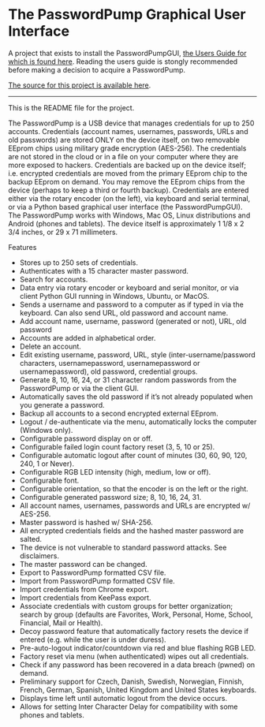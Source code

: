 # The PasswordPump Graphical User Interface

A project that exists to install the PasswordPumpGUI, [the Users Guide for which is found here][Users Guide].  Reading the users guide is stongly recommended before making a decision to acquire a PasswordPump.

[The source for this project is available here][src].

----

This is the README file for the project.

The PasswordPump is a USB device that manages credentials for up to 250 accounts.  Credentials (account names, usernames, passwords, URLs and old passwords) are stored ONLY on the device itself, on two removable EEprom chips using military grade encryption (AES-256).  The credentials are not stored in the cloud or in a file on your computer where they are more exposed to hackers.  Credentials are backed up on the device itself; i.e. encrypted credentials are moved from the primary EEprom chip to the backup EEprom on demand.  You may remove the EEprom chips from the device (perhaps to keep a third or fourth backup).  Credentials are entered either via the rotary encoder (on the left), via keyboard and serial terminal, or via a Python based graphical user interface (the PasswordPumpGUI).   The PasswordPump works with Windows, Mac OS, Linux distributions and Android (phones and tablets).  The device itself is approximately 1 1/8 x 2 3/4 inches, or 29 x 71 millimeters.

Features
- Stores up to 250 sets of credentials.
- Authenticates with a 15 character master password.
- Search for accounts.
- Data entry via rotary encoder or keyboard and serial monitor, or via client Python GUI running in Windows, Ubuntu, or MacOS.
- Sends a username and password to a computer as if typed in via the keyboard. Can also send URL, old password and account name.
- Add account name, username, password (generated or not), URL, old password
- Accounts are added in alphabetical order.
- Delete an account.
- Edit existing username, password, URL, style (inter-username/password characters, username<Return>password<Return>, username<Tab>password<Return> or username<Tab>password<Tab><Return>), old password, credential groups.
- Generate 8, 10, 16, 24, or 31 character random passwords from the PasswordPump or via the client GUI.
- Automatically saves the old password if it’s not already populated when you generate a password.
- Backup all accounts to a second encrypted external EEprom.
- Logout / de-authenticate via the menu, automatically locks the computer (Windows only).
- Configurable password display on or off.
- Configurable failed login count factory reset (3, 5, 10 or 25).
- Configurable automatic logout after count of minutes (30, 60, 90, 120, 240, 1 or Never).
- Configurable RGB LED intensity (high, medium, low or off).
- Configurable font.
- Configurable orientation, so that the encoder is on the left or the right.
- Configurable generated password size; 8, 10, 16, 24, 31.
- All account names, usernames, passwords and URLs are encrypted w/ AES-256.
- Master password is hashed w/ SHA-256.
- All encrypted credentials fields and the hashed master password are salted.
- The device is not vulnerable to standard password attacks.  See disclaimers.
- The master password can be changed.
- Export to PasswordPump formatted CSV file.
- Import from PasswordPump formatted CSV file.
- Import credentials from Chrome export.
- Import credentials from KeePass export.
- Associate credentials with custom groups for better organization; search by group (defaults are Favorites, Work, Personal, Home, School, Financial, Mail or Health).
- Decoy password feature that automatically factory resets the device if entered (e.g. while the user is under duress).
- Pre-auto-logout indicator/countdown via red and blue flashing RGB LED.
- Factory reset via menu (when authenticated) wipes out all credentials.
- Check if any password has been recovered in a data breach (pwned) on demand.
- Preliminary support for Czech, Danish, Swedish, Norwegian, Finnish, French, German, Spanish, United Kingdom and United States keyboards.
- Displays time left until automatic logout from the device occurs.
- Allows for setting Inter Character Delay for compatibility with some phones and tablets.

[Users Guide]: https://github.com/seawarrior181/PasswordPump_II/blob/master/Password%20Pump%20II%20Users%20Guide.pdf
[src]: https://github.com/seawarrior181/PasswordPump_II

